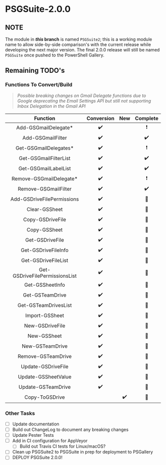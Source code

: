 # PSGSuite-2.0.0

## NOTE

The module in **_this_ branch** is named `PSGSuite2`; this is a working module name to allow side-by-side comparison's with the current release while developing the next major version. The final 2.0.0 release will still be named `PSGSuite` once pushed to the PowerShell Gallery.


## Remaining TODO's

### Functions To Convert/Build

> _Possible breaking changes on Gmail Delegate functions due to Google deprecating the Email Settings API but still not supporting Inbox Delegation in the Gmail API_

| Function                       | Conversion | New   | Complete |
| :----------------------------: | :--------: | :---: | :------: |
| Add-GSGmailDelegate*           | ✔️         |       | ❗️        |
| Add-GSGmailFilter              | ✔️         |       | ✔️       |
| Get-GSGmailDelegates*          | ✔️         |       | ❗️        |
| Get-GSGmailFilterList          | ✔️         |       | ✔️       |
| Get-GSGmailLabelList           | ✔️         |       | ✔️       |
| Remove-GSGmailDelegate*        | ✔️         |       | ❗️        |
| Remove-GSGmailFilter           | ✔️         |       | ✔️       |
| Add-GSDriveFilePermissions     | ✔️         |       | 🔳       |
| Clear-GSSheet                  | ✔️         |       | 🔳       |
| Copy-GSDriveFile               | ✔️         |       | 🔳       |
| Copy-GSSheet                   | ✔️         |       | 🔳       |
| Get-GSDriveFile                | ✔️         |       | 🔳       |
| Get-GSDriveFileInfo            | ✔️         |       | 🔳       |
| Get-GSDriveFileList            | ✔️         |       | 🔳       |
| Get-GSDriveFilePermissionsList | ✔️         |       | 🔳       |
| Get-GSSheetInfo                | ✔️         |       | 🔳       |
| Get-GSTeamDrive                | ✔️         |       | 🔳       |
| Get-GSTeamDrivesList           | ✔️         |       | 🔳       |
| Import-GSSheet                 | ✔️         |       | 🔳       |
| New-GSDriveFile                | ✔️         |       | 🔳       |
| New-GSSheet                    | ✔️         |       | 🔳       |
| New-GSTeamDrive                | ✔️         |       | 🔳       |
| Remove-GSTeamDrive             | ✔️         |       | 🔳       |
| Update-GSDriveFile             | ✔️         |       | 🔳       |
| Update-GSSheetValue            | ✔️         |       | 🔳       |
| Update-GSTeamDrive             | ✔️         |       | 🔳       |
| Copy-ToGSDrive                 |            | ✔️    | 🔳       |


### Other Tasks

- [ ] Update documentation
- [ ] Build out ChangeLog to document any breaking changes
- [ ] Update Pester Tests
- [ ] Add in CI configuration for AppVeyor
    - [ ] Build out Travis CI tests for Linux/macOS?
- [ ] Clean up PSGSuite2 to PSGSuite in prep for deployment to PSGallery
- [ ] DEPLOY PSGSuite 2.0.0!